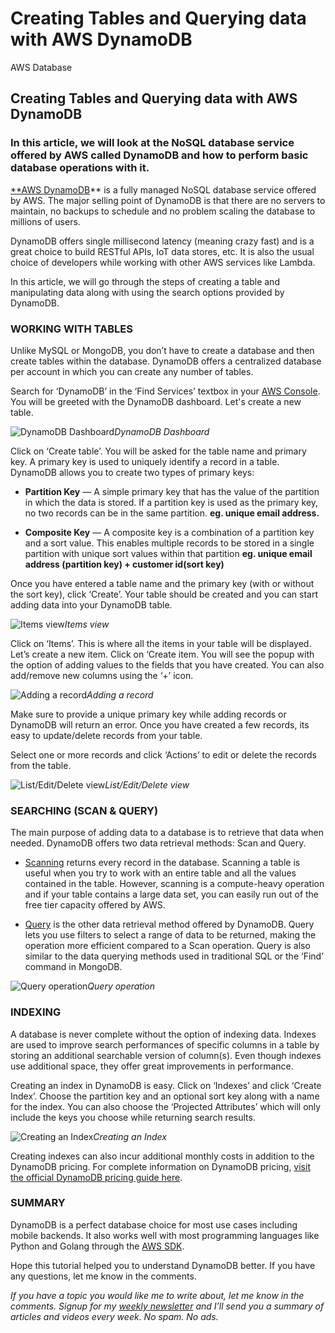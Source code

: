
# Creating Tables and Querying data with AWS DynamoDB

AWS Database

## Creating Tables and Querying data with AWS DynamoDB

### In this article, we will look at the NoSQL database service offered by AWS called DynamoDB and how to perform basic database operations with it.

[**AWS DynamoDB](https://aws.amazon.com/dynamodb/)** is a fully managed NoSQL database service offered by AWS. The major selling point of DynamoDB is that there are no servers to maintain, no backups to schedule and no problem scaling the database to millions of users.

DynamoDB offers single millisecond latency (meaning crazy fast) and is a great choice to build RESTful APIs, IoT data stores, etc. It is also the usual choice of developers while working with other AWS services like Lambda.

In this article, we will go through the steps of creating a table and manipulating data along with using the search options provided by DynamoDB.

### WORKING WITH TABLES

Unlike MySQL or MongoDB, you don’t have to create a database and then create tables within the database. DynamoDB offers a centralized database per account in which you can create any number of tables.

Search for ‘DynamoDB’ in the ‘Find Services’ textbox in your [AWS Console](https://console.aws.amazon.com/). You will be greeted with the DynamoDB dashboard. Let's create a new table.

![DynamoDB Dashboard](https://cdn-images-1.medium.com/max/5940/1*_HrGiu7hTt1ly-19kOU54A.png)*DynamoDB Dashboard*

Click on ‘Create table’. You will be asked for the table name and primary key. A primary key is used to uniquely identify a record in a table. DynamoDB allows you to create two types of primary keys:

* **Partition Key** — A simple primary key that has the value of the partition in which the data is stored. If a partition key is used as the primary key, no two records can be in the same partition. **eg. unique email address.**

* **Composite Key** — A composite key is a combination of a partition key and a sort value. This enables multiple records to be stored in a single partition with unique sort values within that partition **eg. unique email address (partition key) + customer id(sort key)**

Once you have entered a table name and the primary key (with or without the sort key), click ‘Create’. Your table should be created and you can start adding data into your DynamoDB table.

![Items view](https://cdn-images-1.medium.com/max/4684/1*RH2CVtA_Wrd9tcSxIiWmVg.png)*Items view*

Click on ‘Items’. This is where all the items in your table will be displayed. Let’s create a new item. Click on ‘Create item. You will see the popup with the option of adding values to the fields that you have created. You can also add/remove new columns using the ‘+’ icon.

![Adding a record](https://cdn-images-1.medium.com/max/5648/1*Kz0euRwx8uHdAvBJORfCvQ.png)*Adding a record*

Make sure to provide a unique primary key while adding records or DynamoDB will return an error. Once you have created a few records, its easy to update/delete records from your table.

Select one or more records and click ‘Actions’ to edit or delete the records from the table.

![List/Edit/Delete view](https://cdn-images-1.medium.com/max/4696/1*QWYwzjcfkf-CErY97kc-sQ.png)*List/Edit/Delete view*

### SEARCHING (SCAN & QUERY)

The main purpose of adding data to a database is to retrieve that data when needed. DynamoDB offers two data retrieval methods: Scan and Query.

* [Scanning](https://docs.aws.amazon.com/amazondynamodb/latest/APIReference/API_Scan.html) returns every record in the database. Scanning a table is useful when you try to work with an entire table and all the values contained in the table. However, scanning is a compute-heavy operation and if your table contains a large data set, you can easily run out of the free tier capacity offered by AWS.

* [Query](https://docs.aws.amazon.com/amazondynamodb/latest/APIReference/API_Query.html) is the other data retrieval method offered by DynamoDB. Query lets you use filters to select a range of data to be returned, making the operation more efficient compared to a Scan operation. Query is also similar to the data querying methods used in traditional SQL or the ‘Find’ command in MongoDB.

![Query operation](https://cdn-images-1.medium.com/max/4684/1*P1ujNjtbdPCuSeYMX-ob6w.png)*Query operation*

### INDEXING

A database is never complete without the option of indexing data. Indexes are used to improve search performances of specific columns in a table by storing an additional searchable version of column(s). Even though indexes use additional space, they offer great improvements in performance.

Creating an index in DynamoDB is easy. Click on ‘Indexes’ and click ‘Create Index’. Choose the partition key and an optional sort key along with a name for the index. You can also choose the ‘Projected Attributes’ which will only include the keys you choose while returning search results.

![Creating an Index](https://cdn-images-1.medium.com/max/4684/1*zXV_nxBse7k_LnlLmx3QQw.png)*Creating an Index*

Creating indexes can also incur additional monthly costs in addition to the DynamoDB pricing. For complete information on DynamoDB pricing, [visit the official DynamoDB pricing guide here](https://aws.amazon.com/dynamodb/pricing/).

### SUMMARY

DynamoDB is a perfect database choice for most use cases including mobile backends. It also works well with most programming languages like Python and Golang through the [AWS SDK](https://aws.amazon.com/tools/).

Hope this tutorial helped you to understand DynamoDB better. If you have any questions, let me know in the comments.

*If you have a topic you would like me to write about, let me know in the comments. Signup for my [weekly newsletter](https://www.manishmshiva.com/) and I’ll send you a summary of articles and videos every week. No spam. No ads.*
